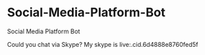 # Social-Media-Platform-Bot
Social Media Platform Bot


Could you chat via Skype?
My skype is live:.cid.6d4888e8760fed5f
